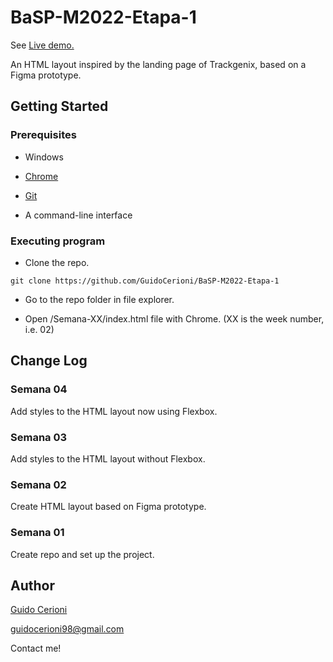# BaSP-M2022-Etapa-1

See [Live demo.](https://guidocerioni.github.io/BaSP-M2022-Etapa-1/Semana-04/index.html)

An HTML layout inspired by the landing page of Trackgenix, based on a Figma prototype.

## Getting Started

### Prerequisites

- Windows

- [Chrome](https://www.google.com/chrome/browser/desktop/)

- [Git](https://git-scm.com/downloads)

- A command-line interface

### Executing program

- Clone the repo.

```
git clone https://github.com/GuidoCerioni/BaSP-M2022-Etapa-1
```

- Go to the repo folder in file explorer.

- Open /Semana-XX/index.html file with Chrome. (XX is the week number, i.e. 02)

## Change Log

### Semana 04

Add styles to the HTML layout now using Flexbox.

### Semana 03

Add styles to the HTML layout without Flexbox.

### Semana 02

Create HTML layout based on Figma prototype.

### Semana 01

Create repo and set up the project.

## Author

[Guido Cerioni](https://www.linkedin.com/in/guido-cerioni/)

guidocerioni98@gmail.com

Contact me!
